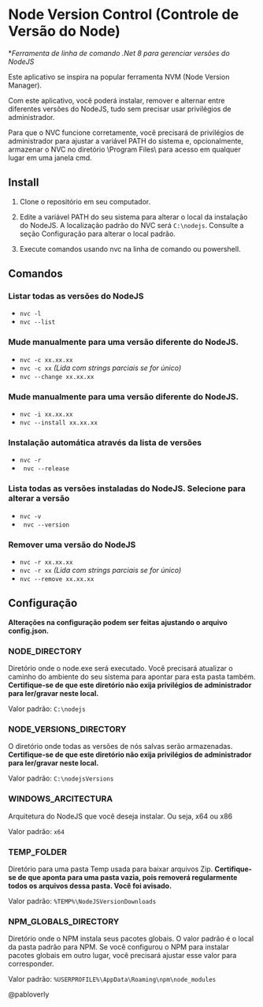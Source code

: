 # Node Version Control (Controle de Versão do Node)

**Ferramenta de linha de comando .Net 8 para gerenciar versões do NodeJS*

Este aplicativo se inspira na popular ferramenta NVM (Node Version Manager).

  
Com este aplicativo, você poderá instalar, remover e alternar entre diferentes versões do NodeJS, tudo sem precisar usar privilégios de administrador.

Para que o NVC funcione corretamente, você precisará de privilégios de administrador para ajustar a variável PATH do sistema e, opcionalmente, armazenar o NVC no diretório \Program Files\ para acesso em qualquer lugar em uma janela cmd.

## Install

1. Clone o repositório em seu computador.

2. Edite a variável PATH do seu sistema para alterar o local da instalação do NodeJS.  A localização padrão do NVC será ``` C:\nodejs ```. Consulte a seção Configuração para alterar o local padrão.

4. Execute comandos usando nvc na linha de comando ou powershell.

## Comandos

### Listar todas as versões do NodeJS

* ``` nvc -l ```
* ``` nvc --list ```

### Mude manualmente para uma versão diferente do NodeJS.

* ``` nvc -c xx.xx.xx ```
* ``` nvc -c xx ``` *(Lida com strings parciais se for único)*
* ``` nvc --change xx.xx.xx ```


### Mude manualmente para uma versão diferente do NodeJS.

* ``` nvc -i xx.xx.xx ```
* ``` nvc --install xx.xx.xx ```

### Instalação automática através da lista de versões

* ``` nvc -r ```
* ``` nvc --release```

### Lista todas as versões instaladas do NodeJS. Selecione para alterar a versão

* ``` nvc -v ```
* ``` nvc --version```

### Remover uma versão do NodeJS

* ``` nvc -r xx.xx.xx ```
* ``` nvc -r xx ``` *(Lida com strings parciais se for único)*
* ``` nvc --remove xx.xx.xx ```


## Configuração

**Alterações na configuração podem ser feitas ajustando o arquivo config.json.**

### NODE_DIRECTORY

Diretório onde o node.exe será executado. Você precisará atualizar o caminho do ambiente do seu sistema para apontar para esta pasta também. **Certifique-se de que este diretório não exija privilégios de administrador para ler/gravar neste local.**

Valor padrão: ``` C:\nodejs ```

### NODE_VERSIONS_DIRECTORY

O diretório onde todas as versões de nós salvas serão armazenadas. **Certifique-se de que este diretório não exija privilégios de administrador para ler/gravar neste local.**

Valor padrão: ``` C:\nodejsVersions ```

### WINDOWS_ARCITECTURA

Arquitetura do NodeJS que você deseja instalar. Ou seja, x64 ou x86

Valor padrão: ``` x64 ```

### TEMP_FOLDER

Diretório para uma pasta Temp usada para baixar arquivos Zip. **Certifique-se de que aponta para uma pasta vazia, pois removerá regularmente todos os arquivos dessa pasta. Você foi avisado.**

Valor padrão: ``` %TEMP%\NodeJSVersionDownloads ```

### NPM_GLOBALS_DIRECTORY

Diretório onde o NPM instala seus pacotes globais. O valor padrão é o local da pasta padrão para NPM. Se você configurou o NPM para instalar pacotes globais em outro lugar, você precisará ajustar esse valor para corresponder.

Valor padrão: ``` %USERPROFILE%\AppData\Roaming\npm\node_modules ```

@pabloverly
